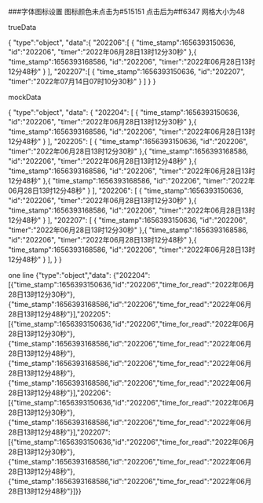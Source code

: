 ###字体图标设置
  图标颜色未点击为#515151  点击后为#ff6347
  网格大小为48

trueData

{
  "type":"object",
  "data":{
    "202206":[
      {
        "time_stamp":1656393150636,
        "id":"202206",
        "timer":"2022年06月28日13时12分30秒"
      },{
        "time_stamp":1656393168586,
        "id":"202206",
        "timer":"2022年06月28日13时12分48秒"
      }
    ],
    "202207":[
      {
        "time_stamp":1656393150636,
        "id":"202207",
        "timer":"2022年07月14日07时10分30秒"
      }
    ]
  }
}

mockData

{
  "type":"object",
  "data": {
    "202204": [
      {
        "time_stamp":1656393150636,
        "id":"202206",
        "timer":"2022年06月28日13时12分30秒"
      },{
        "time_stamp":1656393168586,
        "id":"202206",
        "timer":"2022年06月28日13时12分48秒"
      }
    ],
    "202205": [
      {
        "time_stamp":1656393150636,
        "id":"202206",
        "timer":"2022年06月28日13时12分30秒"
      },{
        "time_stamp":1656393168586,
        "id":"202206",
        "timer":"2022年06月28日13时12分48秒"
      },{
        "time_stamp":1656393168586,
        "id":"202206",
        "timer":"2022年06月28日13时12分48秒"
      },{
        "time_stamp":1656393168586,
        "id":"202206",
        "timer":"2022年06月28日13时12分48秒"
      }
    ],
    "202206": [
      {
        "time_stamp":1656393150636,
        "id":"202206",
        "timer":"2022年06月28日13时12分30秒"
      },{
        "time_stamp":1656393168586,
        "id":"202206",
        "timer":"2022年06月28日13时12分48秒"
      }
    ],
    "202207": [
      {
        "time_stamp":1656393150636,
        "id":"202206",
        "timer":"2022年06月28日13时12分30秒"
      },{
        "time_stamp":1656393168586,
        "id":"202206",
        "timer":"2022年06月28日13时12分48秒"
      },{
        "time_stamp":1656393168586,
        "id":"202206",
        "timer":"2022年06月28日13时12分48秒"
      }
    ],
  }
}

one line
{"type":"object","data": {"202204": [{"time_stamp":1656393150636,"id":"202206","time_for_read":"2022年06月28日13时12分30秒"},{"time_stamp":1656393168586,"id":"202206","time_for_read":"2022年06月28日13时12分48秒"}],"202205": [{"time_stamp":1656393150636,"id":"202206","time_for_read":"2022年06月28日13时12分30秒"},{"time_stamp":1656393168586,"id":"202206","time_for_read":"2022年06月28日13时12分48秒"},{"time_stamp":1656393168586,"id":"202206","time_for_read":"2022年06月28日13时12分48秒"},{"time_stamp":1656393168586,"id":"202206","time_for_read":"2022年06月28日13时12分48秒"}],"202206": [{"time_stamp":1656393150636,"id":"202206","time_for_read":"2022年06月28日13时12分30秒"},{"time_stamp":1656393168586,"id":"202206","time_for_read":"2022年06月28日13时12分48秒"}],"202207": [{"time_stamp":1656393150636,"id":"202206","time_for_read":"2022年06月28日13时12分30秒"},{"time_stamp":1656393168586,"id":"202206","time_for_read":"2022年06月28日13时12分48秒"},{"time_stamp":1656393168586,"id":"202206","time_for_read":"2022年06月28日13时12分48秒"}]}}


